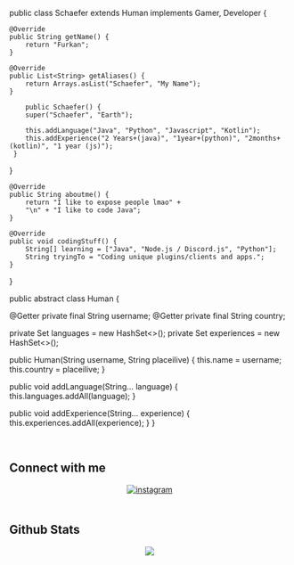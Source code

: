   public class Schaefer extends Human implements Gamer, Developer {

	@Override
	public String getName() {
		return "Furkan";
	}
	
	@Override
	public List<String> getAliases() {
		return Arrays.asList("Schaefer", "My Name");
	}

        public Schaefer() {
        super("Schaefer", "Earth");

        this.addLanguage("Java", "Python", "Javascript", "Kotlin");
        this.addExperience("2 Years+(java)", "1year+(python)", "2months+(kotlin)", "1 year (js)");
     }
   }

	@Override
	public String aboutme() {
		return "I like to expose people lmao" +
		"\n" + "I like to code Java";
	}
    
	@Override
	public void codingStuff() {
		String[] learning = ["Java", "Node.js / Discord.js", "Python"];
		String tryingTo = "Coding unique plugins/clients and apps.";
	}
	
} 


public abstract class Human {

  @Getter private final String username;
  @Getter private final String country;

  private Set<String> languages = new HashSet<>();
  private Set<String> experiences = new HashSet<>();

  public Human(String username, String placeilive) {
      this.name = username;
      this.country = placeilive;
  }

  public void addLanguage(String... language) {
      this.languages.addAll(language);
  }
  
  public void addExperience(String... experience) {
      this.experiences.addAll(experience);
  }
}



</td></tr></table>  

<br/>  


## Connect with me  
<div align="center">
<a href="https://instagram.com/beautybloodtr" target="_blank">
<img src=https://img.shields.io/badge/instagram-%23000000.svg?&style=for-the-badge&logo=instagram&logoColor=white alt=instagram style="margin-bottom: 5px;" />
</a>
</div>  
  

<br/>  


## Github Stats  
<div align="center"><img src="https://github-readme-stats.vercel.app/api?username=beautybloodtr&show_icons=true&count_private=true&hide_border=true" align="center" /></div>  

<br/>  


## 
   

<div align="center"></div>
<br />
